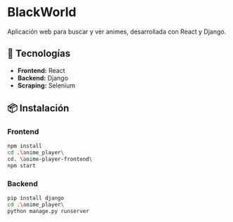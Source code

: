 # BlackWorld

Aplicación web para buscar y ver animes, desarrollada con React y Django.

## 🚀 Tecnologías

- **Frontend:** React
- **Backend:** Django
- **Scraping:** Selenium

## 📦 Instalación



### Frontend

```bash
npm install
cd .\anime_player\
cd. \anime-player-frontend\
npm start
```

### Backend

```bash
pip install django
cd .\anime_player\
python manage.py runserver
